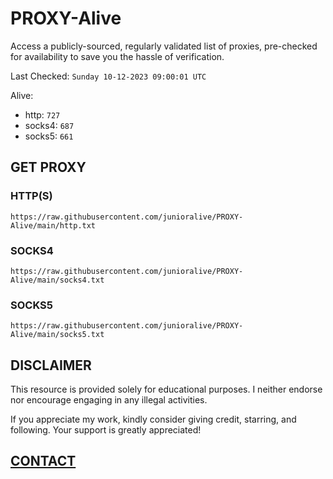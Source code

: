 # PROXY-Alive

Access a publicly-sourced, regularly validated list of proxies, pre-checked for availability to save you the hassle of verification.

Last Checked: `Sunday 10-12-2023 09:00:01 UTC`

Alive:
- http: `727`
- socks4: `687`
- socks5: `661`

## GET PROXY

### HTTP(S)

```https://raw.githubusercontent.com/junioralive/PROXY-Alive/main/http.txt```

### SOCKS4

```https://raw.githubusercontent.com/junioralive/PROXY-Alive/main/socks4.txt```

### SOCKS5

```https://raw.githubusercontent.com/junioralive/PROXY-Alive/main/socks5.txt```

## DISCLAIMER

This resource is provided solely for educational purposes. I neither endorse nor encourage engaging in any illegal activities.

If you appreciate my work, kindly consider giving credit, starring, and following. Your support is greatly appreciated! 

## [CONTACT](https://t.me/TheJuniorAlive)
